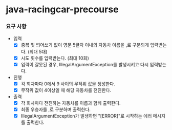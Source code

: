 # java-racingcar-precourse

### 요구 사항
- 입력
    - [x] 중복 및 띄어쓰기 없이 영문 5글자 이내의 자동차 이름을 ,로 구분되게 입력받는다. (최대 5대)
    - [x] 시도 횟수를 입력받는다. (최대 10회)
    - [x] 입력이 잘못된 경우, IllegalArgumentException를 발생시키고 다시 입력받는다.
- 진행
    - [x] 각 회차마다 0에서 9 사이의 무작위 값을 생성한다.
    - [x] 무작위 값이 4이상일 때 해당 자동차를 전진한다.
- 출력
    - [x] 각 회차마다 전진하는 자동차를 이름과 함께 출력한다.
    - [x] 최종 우승자를 ,로 구분하며 출력한다.
    - [x] IllegalArgumentException가 발생하면 "[ERROR]"로 시작하는 에러 메시지를 출력한다.
